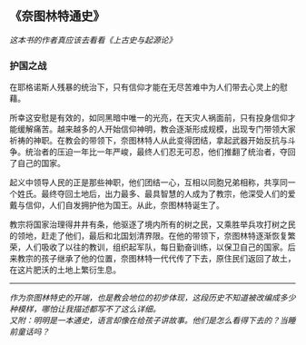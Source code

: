 ## 《奈图林特通史》

*这本书的作者真应该去看看《上古史与起源论》*
### 护国之战
在耶格诺斯人残暴的统治下，只有信仰才能在无尽苦难中为人们带去心灵上的慰藉。

所幸这安慰是有效的，如同黑暗中唯一的光亮，在天灾人祸面前，只有投身信仰才能缓解痛苦。越来越多的人开始信仰神明，教会逐渐形成规模，出现专门带领大家祈祷的神职。在教会的带领下，奈图林特人从此变得团结，拿起武器开始反抗与斗争。统治者的压迫一年比一年严峻，最终人们忍无可忍，他们推翻了统治者，夺回了自己的国家。

起义中领导人民的正是那些神职，他们团结一心，互相以同胞兄弟相称，共享同一个姓氏。最终夺回土地后，出力最多、最具智慧的人成为了教宗，他深受人们的爱戴与信仰，人们自发拥护他为国王。从此，奈图林特诞生了。

教宗将国家治理得井井有条，他驱逐了境内所有的树之民，又乘胜举兵攻打树之民的领地，赶走了他们，最后和北国划清界限。在他的带领下，奈图林特逐渐恢复繁荣，人们吸收了以往的教训，组织起军队，每日勤奋训练，以保卫自己的国家。后来教宗的孩子继承了他的位置，奈图林特一代代传了下去，原住民们返回了故土，在这片肥沃的土地上繁衍生息。

---
*作为奈图林特史的开端，也是教会地位的初步体现，这段历史不知道被改编成多少种模样，哪怕让我描述都写不了这么详细。*   
*又附：明明是一本通史，语言却像在给孩子讲故事。他们是怎么看得下去的？当睡前童话吗？*
